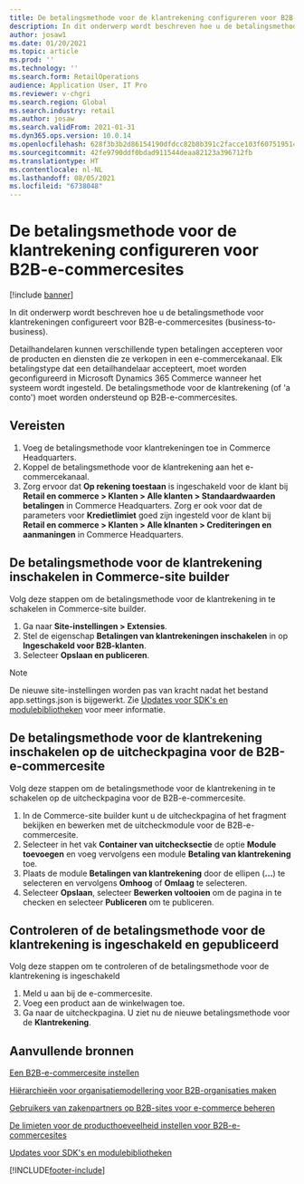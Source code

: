```yaml
---
title: De betalingsmethode voor de klantrekening configureren voor B2B-e-commercesites
description: In dit onderwerp wordt beschreven hoe u de betalingsmethode voor klantrekeningen configureert voor B2B-e-commercesites (business-to-business).
author: josaw1
ms.date: 01/20/2021
ms.topic: article
ms.prod: ''
ms.technology: ''
ms.search.form: RetailOperations
audience: Application User, IT Pro
ms.reviewer: v-chgri
ms.search.region: Global
ms.search.industry: retail
ms.author: josaw
ms.search.validFrom: 2021-01-31
ms.dyn365.ops.version: 10.0.14
ms.openlocfilehash: 628f3b3b2d86154190dfdcc82b8b391c2facce103f607519514c65b5fba26653
ms.sourcegitcommit: 42fe9790ddf0bdad911544deaa82123a396712fb
ms.translationtype: HT
ms.contentlocale: nl-NL
ms.lasthandoff: 08/05/2021
ms.locfileid: "6738048"
---
```

# <a name="configure-the-customer-account-payment-method-for-b2b-e-commerce-sites"></a>De betalingsmethode voor de klantrekening configureren voor B2B-e-commercesites

[!include [banner](../../includes/banner.md)]

In dit onderwerp wordt beschreven hoe u de betalingsmethode voor klantrekeningen configureert voor B2B-e-commercesites (business-to-business).

Detailhandelaren kunnen verschillende typen betalingen accepteren voor de producten en diensten die ze verkopen in een e-commercekanaal. Elk betalingstype dat een detailhandelaar accepteert, moet worden geconfigureerd in Microsoft Dynamics 365 Commerce wanneer het systeem wordt ingesteld. De betalingsmethode voor de klantrekening (of 'a conto') moet worden ondersteund op B2B-e-commercesites. 

## <a name="prerequisites"></a>Vereisten

1. Voeg de betalingsmethode voor klantrekeningen toe in Commerce Headquarters.
2. Koppel de betalingsmethode voor de klantrekening aan het e-commercekanaal.
3. Zorg ervoor dat **Op rekening toestaan** is ingeschakeld voor de klant bij **Retail en commerce \> Klanten \> Alle klanten \> Standaardwaarden betalingen** in Commerce Headquarters. Zorg er ook voor dat de parameters voor **Kredietlimiet** goed zijn ingesteld voor de klant bij **Retail en commerce \> Klanten \> Alle klnanten \> Crediteringen en aanmaningen** in Commerce Headquarters. 

## <a name="enable-the-customer-account-payment-method-in-commerce-site-builder"></a>De betalingsmethode voor de klantrekening inschakelen in Commerce-site builder 

Volg deze stappen om de betalingsmethode voor de klantrekening in te schakelen in Commerce-site builder.

1. Ga naar **Site-instellingen \> Extensies**.
1. Stel de eigenschap **Betalingen van klantrekeningen inschakelen** in op **Ingeschakeld voor B2B-klanten**. 
1. Selecteer **Opslaan en publiceren**.

> [!NOTE]
> De nieuwe site-instellingen worden pas van kracht nadat het bestand app.settings.json is bijgewerkt. Zie [Updates voor SDK's en modulebibliotheken](../e-commerce-extensibility/sdk-updates.md) voor meer informatie.

## <a name="enable-the-customer-account-payment-method-on-the-checkout-page-for-the-b2b-e-commerce-site"></a>De betalingsmethode voor de klantrekening inschakelen op de uitcheckpagina voor de B2B-e-commercesite

Volg deze stappen om de betalingsmethode voor de klantrekening in te schakelen op de uitcheckpagina voor de B2B-e-commercesite.

1. In de Commerce-site builder kunt u de uitcheckpagina of het fragment bekijken en bewerken met de uitcheckmodule voor de B2B-e-commercesite.
1. Selecteer in het vak **Container van uitchecksectie** de optie **Module toevoegen** en voeg vervolgens een module **Betaling van klantrekening** toe.
1. Plaats de module **Betalingen van klantrekening** door de ellipen (**...**) te selecteren en vervolgens **Omhoog** of **Omlaag** te selecteren.
1. Selecteer **Opslaan**, selecteer **Bewerken voltooien** om de pagina in te checken en selecteer **Publiceren** om te publiceren.

## <a name="confirm-that-the-customer-account-payment-method-has-been-enabled-and-published"></a>Controleren of de betalingsmethode voor de klantrekening is ingeschakeld en gepubliceerd

Volg deze stappen om te controleren of de betalingsmethode voor de klantrekening is ingeschakeld

1. Meld u aan bij de e-commercesite.
1. Voeg een product aan de winkelwagen toe.
1. Ga naar de uitcheckpagina. U ziet nu de nieuwe betalingsmethode voor de **Klantrekening**.

## <a name="additional-resources"></a>Aanvullende bronnen

[Een B2B-e-commercesite instellen](set-up-b2b-site.md)

[Hiërarchieën voor organisatiemodellering voor B2B-organisaties maken](org-model.md)

[Gebruikers van zakenpartners op B2B-sites voor e-commerce beheren](manage-b2b-users.md)

[De limieten voor de producthoeveelheid instellen voor B2B-e-commercesites](quantity-limits.md)

[Updates voor SDK's en modulebibliotheken](../e-commerce-extensibility/sdk-updates.md)


[!INCLUDE[footer-include](../../includes/footer-banner.md)]